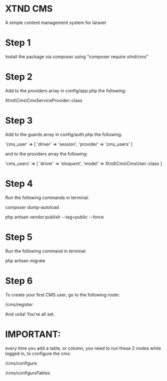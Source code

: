 # XTND CMS
A simple content management system for laravel 

# Step 1
Install the package via composer using "composer require xtnd/cms"

# Step 2
Add to the providers array in config/app.php the following:

Xtnd\Cms\CmsServiceProvider::class

# Step 3
Add to the guards array in config/auth.php the following:

'cms_user' => [
            'driver' => 'session',
            'provider' => 'cms_users'
        ]
        
and to the providers array the following:

'cms_users' => [
            'driver' => 'eloquent',
            'model' => Xtnd\Cms\CmsUser::class
        ]
        
# Step 4
Run the following commands in terminal:

composer dump-autoload

php artisan vendor:publish --tag=public --force

# Step 5
Run the following command in terminal 

php artisan migrate

# Step 6
To create your first CMS user, go to the following route:

/cms/register

And voila! You're all set.

# IMPORTANT:
every time you add a table, or column, you need to run these 2 routes while logged in, to configure the cms:

/cms/configure

/cms/configureTables


